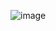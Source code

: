 ![image](https://github.com/risthian-P/portafolio_web/assets/117744044/4f831c9b-451a-40d2-b98c-24f691b691f1)
